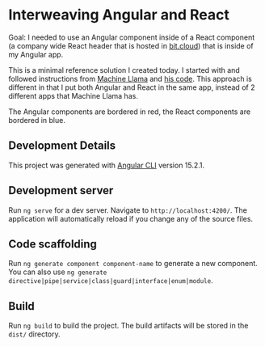 # Interweaving Angular and React

Goal: I needed to use an Angular component inside of a React component (a company wide React header that is hosted in [bit.cloud](https://bit.cloud/)) that is inside of my Angular app.

This is a minimal reference solution I created today. I started with and followed instructions from [Machine Llama](https://javascript.plainenglish.io/how-to-dynamically-integrate-angular-in-react-and-share-data-between-both-c507e90b1f09) and [his code](https://github.com/MachineLlama/multi-app).
This approach is different in that I put both Angular and React in the same app, instead of 2 different apps that Machine Llama has.

The Angular components are bordered in red, the React components are bordered in blue.

## Development Details

This project was generated with [Angular CLI](https://github.com/angular/angular-cli) version 15.2.1.

## Development server

Run `ng serve` for a dev server. Navigate to `http://localhost:4200/`. The application will automatically reload if you change any of the source files.

## Code scaffolding

Run `ng generate component component-name` to generate a new component. You can also use `ng generate directive|pipe|service|class|guard|interface|enum|module`.

## Build

Run `ng build` to build the project. The build artifacts will be stored in the `dist/` directory.
